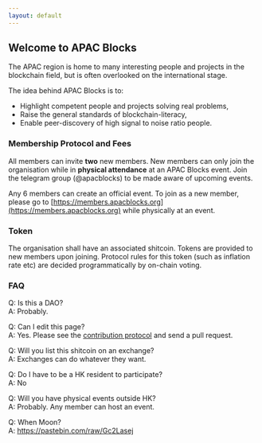 ```yaml
---
layout: default
---
```


## Welcome to APAC Blocks

The APAC region is home to many interesting people and projects in the blockchain field, but is often overlooked on the international stage.

The idea behind APAC Blocks is to:
- Highlight competent people and projects solving real problems,
- Raise the general standards of blockchain-literacy,
- Enable peer-discovery of high signal to noise ratio people.

### Membership Protocol and Fees

All members can invite **two** new members. New members can only join the organisation while in **physical attendance** at an APAC Blocks event. Join the telegram group (@apacblocks) to be made aware of upcoming events.

Any 6 members can create an official event. To join as a new member, please go to [https://members.apacblocks.org](https://members.apacblocks.org) while physically at an event.

### Token

The organisation shall have an associated shitcoin. Tokens are provided to new members upon joining. Protocol rules for this token (such as inflation rate etc) are decided programmatically by on-chain voting.

### FAQ

Q: Is this a DAO?   
A: Probably.

Q: Can I edit this page?   
A: Yes. Please see the [contribution protocol](http://socialarchitecture.science/c4/) and send a pull request.

Q: Will you list this shitcoin on an exchange?   
A: Exchanges can do whatever they want. 

Q: Do I have to be a HK resident to participate?   
A: No

Q: Will you have physical events outside HK?   
A: Probably. Any member can host an event.   

Q: When Moon?   
A: https://pastebin.com/raw/Gc2Lasej
